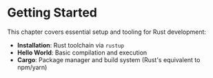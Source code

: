 # Getting Started

This chapter covers essential setup and tooling for Rust development:

- **Installation**: Rust toolchain via `rustup`
- **Hello World**: Basic compilation and execution
- **Cargo**: Package manager and build system (Rust's equivalent to npm/yarn)
